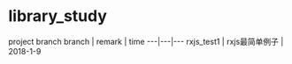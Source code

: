 # library_study

project branch
branch | remark | time
---|---|---
rxjs_test1 | rxjs最简单例子 | 2018-1-9